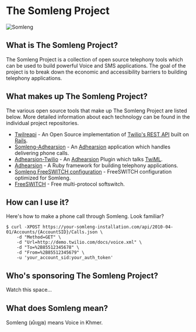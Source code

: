 # The Somleng Project

![Somleng](https://github.com/dwilkie/somleng-project/raw/gh-pages/images/talking_in_the_factory.jpg "Credit: Fani Llaurado")

## What is The Somleng Project?

The Somleng Project is a collection of open source telephony tools which can be used to build powerful Voice and SMS applications. The goal of the project is to break down the economic and accessibility barriers to building telephony applications.

## What makes up The Somleng Project?

The various open source tools that make up The Somleng Project are listed below. More detailed information about each technology can be found in the individual project repositories.

* [Twilreapi](https://github.com/dwilkie/twilreapi) - An Open Source implementation of [Twilio's REST API](https://www.twilio.com/docs/api/rest) built on [Rails](http://rubyonrails.org/).
* [Somleng-Adhearsion](https://github.com/dwilkie/somleng) - An [Adhearsion](https://github.com/adhearsion/adhearsion) application which handles delivering phone calls.
* [Adhearsion-Twilio](https://github.com/dwilkie/adhearsion-twilio) - An [Adhearsion](https://github.com/adhearsion/adhearsion) Plugin which talks [TwiML](https://www.twilio.com/docs/api/twiml).
* [Adhearsion](https://github.com/adhearsion/adhearsion) - A Ruby framework for building telephony applications.
* [Somleng FreeSWITCH configuration](https://github.com/dwilkie/freeswitch-config) - FreeSWITCH configuration optimized for Somleng.
* [FreeSWITCH](https://freeswitch.org/) - Free multi-protocol softswitch.

## How can I use it?

Here's how to make a phone call through Somleng. Look familiar?

```
$ curl -XPOST https://your-somleng-installation.com/api/2010-04-01/Accounts/{AccountSID}/Calls.json \
    -d "Method=GET" \
    -d "Url=http://demo.twilio.com/docs/voice.xml" \
    -d "To=%2B85512345678" \
    -d "From=%2B85512345679" \
    -u 'your_account_sid:your_auth_token'
```

## Who's sponsoring The Somleng Project?

Watch this space...

## What does Somleng mean?

Somleng (សំឡេង) means Voice in Khmer.
